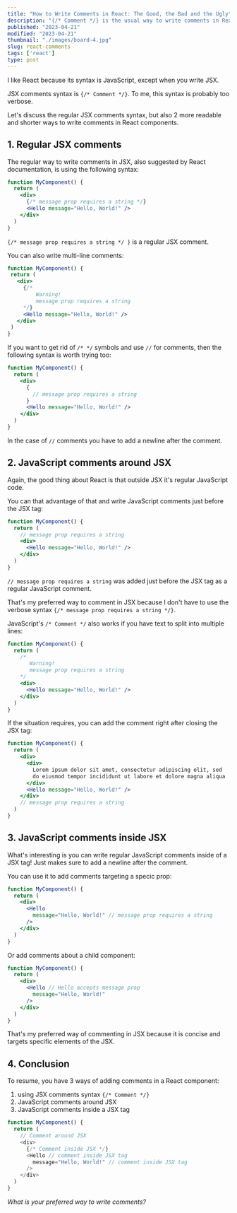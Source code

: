 ```yaml
---
title: "How to Write Comments in React: The Good, the Bad and the Ugly"
description: "{/* Comment */} is the usual way to write comments in React. But there are 2 better ways to comment you just have to know."
published: "2023-04-21"
modified: "2023-04-21"
thumbnail: "./images/board-4.jpg"
slug: react-comments
tags: ['react']
type: post
---
```


I like React because its syntax is JavaScript, except when you write JSX.  

JSX comments syntax is `{/* Comment */}`. To me, this syntax is probably too verbose.    

Let's discuss the regular JSX comments syntax, but also 2 more readable and shorter ways to write comments in React components.  

## 1. Regular JSX comments

The regular way to write comments in JSX, also suggested by React documentation, is using the following syntax:

```jsx
function MyComponent() {
  return (
    <div>
      {/* message prop requires a string */}
      <Hello message="Hello, World!" /> 
    </div>
  )
}
```

 `{/* message prop requires a string */ }` is a regular JSX comment. 

You can also write multi-line comments:

 ```jsx
function MyComponent() {
  return (
    <div>
      {/* 
          Warning!
          message prop requires a string 
      */}
      <Hello message="Hello, World!" /> 
    </div>
  )
}
```

If you want to get rid of `/* */` symbols and use `//` for comments, then the following syntax is worth trying too:

```jsx
function MyComponent() {
  return (
    <div>
      {
        // message prop requires a string
      }
      <Hello message="Hello, World!" /> 
    </div>
  )
}
```

In the case of `//` comments you have to add a newline after the comment.  

## 2. JavaScript comments around JSX

Again, the good thing about React is that outside JSX it's regular JavaScript code.  

You can that advantage of that and write JavaScript comments just before the JSX tag:

```jsx
function MyComponent() {
  return (
    // message prop requires a string
    <div>
      <Hello message="Hello, World!" /> 
    </div>
  )
}
```

`// message prop requires a string` was added just before the JSX tag as a regular JavaScript comment.  

That's my preferred way to comment in JSX because I don't have to use the verbose syntax `{/* message prop requires a string */}`.  

JavaScript's `/* Comment */` also works if you have text to split into multiple lines:

```jsx
function MyComponent() {
  return (
    /*
       Warning! 
       message prop requires a string
    */ 
    <div>
      <Hello message="Hello, World!" /> 
    </div>
  )
}
```

If the situation requires, you can add the comment right after closing the JSX tag:

```jsx
function MyComponent() {
  return (
    <div>
      <div>
        Lorem ipsum dolor sit amet, consectetur adipiscing elit, sed 
        do eiusmod tempor incididunt ut labore et dolore magna aliqua
      </div>
      <Hello message="Hello, World!" /> 
    </div>
    // message prop requires a string
  )
}
```

## 3. JavaScript comments inside JSX

What's interesting is you can write regular JavaScript comments inside of a JSX tag! Just makes sure to add a newline after the comment.  

You can use it to add comments targeting a specic prop:

```jsx
function MyComponent() {
  return (
    <div>
      <Hello
        message="Hello, World!" // message prop requires a string
      /> 
    </div>
  )
}
```

Or add comments about a child component:

```jsx
function MyComponent() {
  return (
    <div>
      <Hello // Hello accepts message prop
        message="Hello, World!"
      /> 
    </div>
  )
}
```

That's my preferred way of commenting in JSX because it is concise and targets specific elements of the JSX.  

## 4. Conclusion

To resume, you have 3 ways of adding comments in a React component: 

1. using JSX comments syntax `{/* Comment */}`
2. JavaScript comments around JSX
3. JavaScript comments inside a JSX tag

```javascript
function MyComponent() {
  return (
    // Comment around JSX
    <div>
      {/* Comment inside JSX */}
      <Hello // comment inside JSX tag
        message="Hello, World!" // comment inside JSX tag
      /> 
    </div>
  )
}
```

*What is your preferred way to write comments?*